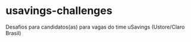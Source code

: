 # usavings-challenges
Desafios para candidatos(as) para vagas do time uSavings (Ustore/Claro Brasil)
